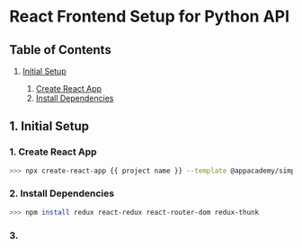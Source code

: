 # **React Frontend Setup for Python API**

## **Table of Contents**

1. [Initial Setup](#1-initial-setup)

    1. [Create React App](#1-create-react-app)
    2. [Install Dependencies](#2-install-dependencies)

## 1. Initial Setup

### 1. Create React App

```bash
>>> npx create-react-app {{ project name }} --template @appacademy/simple
```

### 2. Install Dependencies

```bash
>>> npm install redux react-redux react-router-dom redux-thunk
```

### 3. 